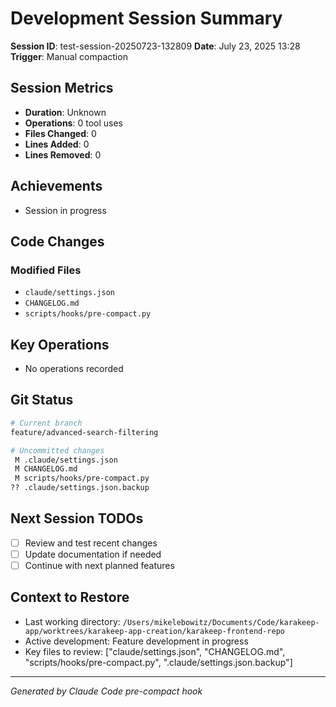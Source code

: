 # Development Session Summary

**Session ID**: test-session-20250723-132809
**Date**: July 23, 2025 13:28
**Trigger**: Manual compaction


## Session Metrics

- **Duration**: Unknown
- **Operations**: 0 tool uses
- **Files Changed**: 0
- **Lines Added**: 0
- **Lines Removed**: 0

## Achievements

- Session in progress

## Code Changes


### Modified Files
- `claude/settings.json`
- `CHANGELOG.md`
- `scripts/hooks/pre-compact.py`

## Key Operations

- No operations recorded

## Git Status

```bash
# Current branch
feature/advanced-search-filtering

# Uncommitted changes
 M .claude/settings.json
 M CHANGELOG.md
 M scripts/hooks/pre-compact.py
?? .claude/settings.json.backup

```

## Next Session TODOs

- [ ] Review and test recent changes
- [ ] Update documentation if needed
- [ ] Continue with next planned features

## Context to Restore

- Last working directory: `/Users/mikelebowitz/Documents/Code/karakeep-app/worktrees/karakeep-app-creation/karakeep-frontend-repo`
- Active development: Feature development in progress
- Key files to review: ["claude/settings.json", "CHANGELOG.md", "scripts/hooks/pre-compact.py", ".claude/settings.json.backup"]

---

*Generated by Claude Code pre-compact hook*
